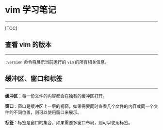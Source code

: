 # vim 学习笔记

----------

[TOC]


## 查看 vim 的版本

---

`:version` 命令将展示当前运行的 `vim` 的所有相关信息。


## 缓冲区、窗口和标签

---

**缓冲区**：每一份文件的内容都会在独有的缓冲区打开。

**窗口**：窗口是缓冲区上一层的视窗，如果需要同时查看几个文件的内容或同一个文件的不同位置，则可以使用窗口来展示。

**标签**：标签是窗口的集合，如果需要多窗口布局，则可以使用标签。

